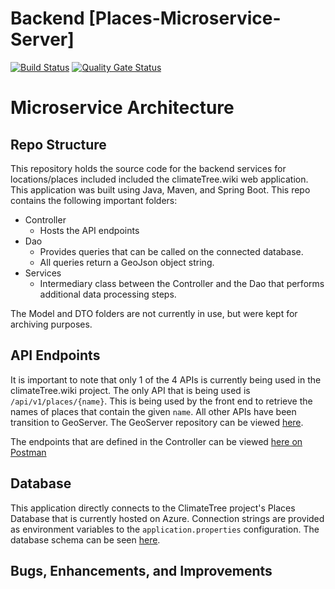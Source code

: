 # Backend [Places-Microservice-Server]
[![Build Status](https://travis-ci.com/climatetree/places-microservice.svg?branch=develop)](https://travis-ci.com/climatetree/places-microservice)
[![Quality Gate Status](https://sonarcloud.io/api/project_badges/measure?project=com.climatetree%3Aplaces-microservice&metric=alert_status)](https://sonarcloud.io/dashboard?id=com.climatetree%3Aplaces-microservice)

# Microservice Architecture
## Repo Structure
This repository holds the source code for the backend services for locations/places included included the 
climateTree.wiki web application. This application was built using Java, Maven, and Spring Boot.
This repo contains the following important folders:
- Controller
    - Hosts the API endpoints
- Dao
    - Provides queries that can be called on the connected database.
    - All queries return a GeoJson object string.
- Services
    - Intermediary class between the Controller and the Dao that performs additional data processing 
      steps.

The Model and DTO folders are not currently in use, but were kept for archiving purposes. 

## API Endpoints
It is important to note that only 1 of the 4 APIs is currently being used in the climateTree.wiki project. The
only API that is being used is `/api/v1/places/{name}`. This is being used by the front end to retrieve the names
of places that contain the given `name`. All other APIs have been transition to GeoServer. The GeoServer repository 
can be viewed [here](https://github.com/climatetree/geoserver-docker).

The endpoints that are defined in the Controller can be viewed [here on Postman](https://documenter.getpostman.com/view/10295047/Szf55VXU?version=latest)

## Database
This application directly connects to the ClimateTree project's Places Database that is currently hosted
on Azure. Connection strings are provided as environment variables to the `application.properties` configuration. The
database schema can be seen [here](https://tinyurl.com/yaa3rfp3).

## Bugs, Enhancements, and Improvements



    
